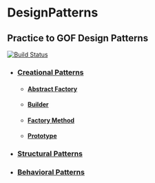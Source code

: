 # DesignPatterns

## Practice to GOF Design Patterns

[![Build Status](https://travis-ci.org/ISSuh/DesignPatterns.svg?branch=master)](https://travis-ci.org/ISSuh/DesignPatterns)

- ### [Creational Patterns](https://github.com/ISSuh/DesignPatterns/tree/master/src/CreationalPatterns)
  - #### [Abstract Factory](https://github.com/ISSuh/DesignPatterns/tree/master/src/CreationalPatterns/Abstract_Factory)
  - #### [Builder](https://github.com/ISSuh/DesignPatterns/tree/master/src/CreationalPatterns/Builder)
  - #### [Factory Method](https://github.com/ISSuh/DesignPatterns/tree/master/src/CreationalPatterns/Factory_Method)
  - #### [Prototype](https://github.com/ISSuh/DesignPatterns/tree/master/src/CreationalPatterns/Prototype)

- ### [Structural Patterns](https://github.com/ISSuh/DesignPatterns/tree/master/src/StructuralPatterns)

- ### [Behavioral Patterns](https://github.com/ISSuh/DesignPatterns/tree/master/src/BehavioralPatterns)
